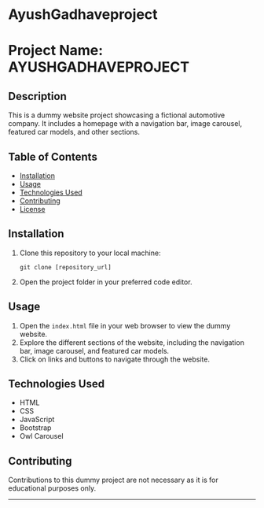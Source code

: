 # AyushGadhaveproject
# Project Name: AYUSHGADHAVEPROJECT

## Description
This is a dummy website project showcasing a fictional automotive company. It includes a homepage with a navigation bar, image carousel, featured car models, and other sections.

## Table of Contents
- [Installation](#installation)
- [Usage](#usage)
- [Technologies Used](#technologies-used)
- [Contributing](#contributing)
- [License](#license)

## Installation
1. Clone this repository to your local machine:
   ```
   git clone [repository_url]
   ```
2. Open the project folder in your preferred code editor.

## Usage
1. Open the `index.html` file in your web browser to view the dummy website.
2. Explore the different sections of the website, including the navigation bar, image carousel, and featured car models.
3. Click on links and buttons to navigate through the website.

## Technologies Used
- HTML
- CSS
- JavaScript
- Bootstrap
- Owl Carousel

## Contributing
Contributions to this dummy project are not necessary as it is for educational purposes only.


---
